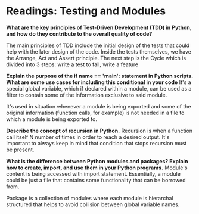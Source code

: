 # Readings: Testing and Modules

**What are the key principles of Test-Driven Development (TDD) in Python, and how do they contribute to the overall quality of code?**

The main principles of TDD include the initial design of the tests that could help with the later design of the code. Inside the tests themselves, we have the Arrange, Act and Assert principle. The next step is the Cycle which is divided into 3 steps: write a test to fail, write a feature 

 

**Explain the purpose of the if __name__ == '__main__': statement in Python scripts. What are some use cases for including this conditional in your code**
It's a special global  variable, which if declared within a module, can be used as a filter to contain some of the information exclusive to said module.

It's used in situation whenever a module is being exported and some of the original information (function calls, for example) is not needed in a file to which a module is being exported to. 

 

**Describe the concept of recursion in Python.**
Recursion is when a function call itself N number of times in order to reach a desired output. It's important to always keep in mind that condition that stops recursion must be present. 

 

**What is the difference between Python modules and packages? Explain how to create, import, and use them in your Python programs.**
Module's content is being accessed with import statement. Essentially, a module could be just a file that contains some functionality that can be borrowed from.

Package is a collection of modules where each module is hierarchal structured that helps to avoid collision between global variable names. 
